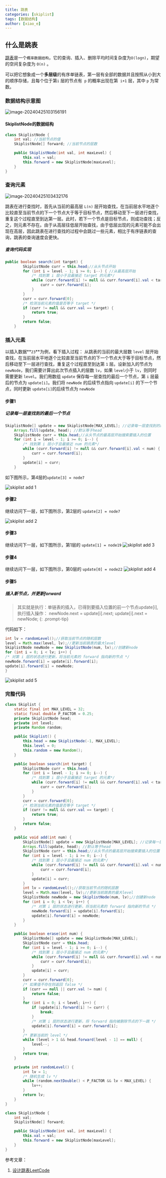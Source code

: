 ```yaml
---
title: 跳表
categories: [skiplist]
tags: [数据结构]
author: [xiao_e]
---
```


## 什么是跳表
[跳表](https://en.wikipedia.org/wiki/Skip_list)是一个`概率数据结构`，它的查询、插入、删除平均时间复杂度为`O(logn)`，期望的空间复杂度为 `O(n)` 。

可以把它想象成一个**多层级**的有序单链表，第一层有全部的数据并且按照从小到大的顺序存储，且每个位于第`i` 层的节点有` p` 的概率出现在第` i+1` 层，其中 `p` 为常数。

### 数据结构示意图

![image-20240425103156191](https://cdn.jsdelivr.net/gh/cxyxq/images/algo_skip_list.png)

#### SkiplistNode的数据结构
```java
class SkiplistNode {
    int val; //当前节点的值
    SkiplistNode[] forward; //当前节点的层数

    public SkiplistNode(int val, int maxLevel) {
        this.val = val;
        this.forward = new SkiplistNode[maxLevel];
    }
}
```

### 查询元素

![image-20240425103432176](https://cdn.jsdelivr.net/gh/cxyxq/images/algo_skip_list_search.png)

跳表在进行查找时，首先从当前的最高层 `L(n)` 层开始查找，在当前层水平地逐个比较直至当前节点的下一个节点大于等于目标节点，然后移动至下一层进行查找，重复这个过程直至到达第一层。此时，若下一个节点是目标节点，则成功查找；反之，则元素不存在。由于从高层往低层开始查找，由于低层出现的元素可能不会出现在高层，因此跳表在进行查找的过程中会跳过一些元素，相比于有序链表的查询，跳表的查询速度会更快。

##### 查询代码实现
```java
public boolean search(int target) {
        SkiplistNode curr = this.head;//从头节点开始
        for (int i = level - 1; i >= 0; i--) { //从最高层开始
            /* 找到第 i 层小于且最接近 target 的元素*/
            while (curr.forward[i] != null && curr.forward[i].val < target) {//小于 target，当前层，继续向右
                curr = curr.forward[i];
            }
        }
        curr = curr.forward[0];
        /* 检测当前元素的值是否等于 target */
        if (curr != null && curr.val == target) {
            return true;
        } 
        return false;
    }
```

### 插入元素
以插入数据**`23`**为例，看下插入过程：
从跳表的当前的最大层数 `level` 层开始查找，在当前层水平地逐个比较直至当前节点的下一个节点大于等于目标节点，然后移动至下一层进行查找，重复这个过程直至到达第 `1` 层。设新加入的节点为 `newNode`，我们需要计算出此次节点插入的层数 `lv`，如果 `level`小于 `lv`，则同时需要更新 `level`。我们用数组 `update` 保存每一层查找的最后一个节点，第 `i` 层最后的节点为 `update[i]`。我们将 `newNode` 的后续节点指向 `update[i]` 的下一个节点，同时更新 `update[i]`的后续节点为 `newNode`

#### 步骤1

##### 记录每一层查找到的最后一个节点

```java
SkiplistNode[] update = new SkiplistNode[MAX_LEVEL]; //记录每一层查找到的最后一个元素，用来最后做更新newNode的forward
    Arrays.fill(update, head); //默认等于head
    SkiplistNode curr = this.head;//从头节点的最高层开始搜索要插入的位置
    for (int i = level - 1; i >= 0; i--) {
        /* 找到第 i 层小于且最接近 num 的元素*/
        while (curr.forward[i] != null && curr.forward[i].val < num) {
            curr = curr.forward[i];
        }
        update[i] = curr;
    }
```

如下图所示，第4层的`update[3] = node7`

![skiplist add 1](https://cdn.jsdelivr.net/gh/cxyxq/images/algo_skiplist_add_1.png)

#### 步骤2

继续访问下一层，如下图所示，第2层的 `update[2] = node7`

![skiplist add 2](https://cdn.jsdelivr.net/gh/cxyxq/images/algo_skiplist_add_2.png)

#### 步骤3
继续访问下一层，如下图所示，第1层的 `update[1] = node19`
![skiplist add 3](https://cdn.jsdelivr.net/gh/cxyxq/images/algo_skiplist_add_3.png)

#### 步骤4
继续访问下一层，如下图所示，第0层的 `update[0] = node22`
![skiplist add 4](https://cdn.jsdelivr.net/gh/cxyxq/images/algo_skiplist_add_4.png)

#### 步骤5
##### 插入新节点，并更新forward

> 其实就是执行：单链表的插入，已得到要插入位置的前一个节点update[i], 执行插入操作：
>  newNode.next = update[i].next; 
>  update[i].next = newNode;
{: .prompt-tip} 


代码如下：
```java
int lv = randomLevel();//获取当前节点的随机层数
level = Math.max(level, lv);//更新当前跳表的最大level
SkiplistNode newNode = new SkiplistNode(num, lv);//创建新node
for (int i = 0; i < lv; i++) {
/* 对第 i 层的状态进行更新，将当前元素的 forward 指向新的节点 */
newNode.forward[i] = update[i].forward[i];
update[i].forward[i] = newNode;
}
```
![skiplist add 5](https://cdn.jsdelivr.net/gh/cxyxq/images/algo_skiplist_add_5.png)



### 完整代码

```java
class Skiplist {
    static final int MAX_LEVEL = 32;
    static final double P_FACTOR = 0.25;
    private SkiplistNode head;
    private int level;
    private Random random;

    public Skiplist() {
        this.head = new SkiplistNode(-1, MAX_LEVEL);
        this.level = 0;
        this.random = new Random();
    }

    public boolean search(int target) {
        SkiplistNode curr = this.head;
        for (int i = level - 1; i >= 0; i--) {
            /* 找到第 i 层小于且最接近 target 的元素*/
            while (curr.forward[i] != null && curr.forward[i].val < target) {
                curr = curr.forward[i];
            }
        }
        curr = curr.forward[0];
        /* 检测当前元素的值是否等于 target */
        if (curr != null && curr.val == target) {
            return true;
        } 
        return false;
    }

    public void add(int num) {
        SkiplistNode[] update = new SkiplistNode[MAX_LEVEL]; //记录每一层查找到的最后一个元素，用来最后做更新新节点的forward
        Arrays.fill(update, head); //默认等于head
        SkiplistNode curr = this.head;//从头节点的最高层开始搜索要插入的位置
        for (int i = level - 1; i >= 0; i--) {
            /* 找到第 i 层小于且最接近 num 的元素*/
            while (curr.forward[i] != null && curr.forward[i].val < num) {
                curr = curr.forward[i];
            }
            update[i] = curr;
        }
        int lv = randomLevel();//获取当前节点的随机层数
        level = Math.max(level, lv);//更新当前跳表的最大level
        SkiplistNode newNode = new SkiplistNode(num, lv);//创建新node
        for (int i = 0; i < lv; i++) {
            /* 对第 i 层的状态进行更新，将当前元素的 forward 指向新的节点 */
            newNode.forward[i] = update[i].forward[i];
            update[i].forward[i] = newNode;
        }
    }

    public boolean erase(int num) {
        SkiplistNode[] update = new SkiplistNode[MAX_LEVEL];
        SkiplistNode curr = this.head;
        for (int i = level - 1; i >= 0; i--) {
            /* 找到第 i 层小于且最接近 num 的元素*/
            while (curr.forward[i] != null && curr.forward[i].val < num) {
                curr = curr.forward[i];
            }
            update[i] = curr;
        }
        curr = curr.forward[0];
        /* 如果值不存在则返回 false */
        if (curr == null || curr.val != num) {
            return false;
        }
        for (int i = 0; i < level; i++) {
            if (update[i].forward[i] != curr) {
                break;
            }
            /* 对第 i 层的状态进行更新，将 forward 指向被删除节点的下一跳 */
            update[i].forward[i] = curr.forward[i];
        }
        /* 更新当前的 level */
        while (level > 1 && head.forward[level - 1] == null) {
            level--;
        }
        return true;
    }

    private int randomLevel() {
        int lv = 1;
        /* 随机生成 lv */
        while (random.nextDouble() < P_FACTOR && lv < MAX_LEVEL) {
            lv++;
        }
        return lv;
    }
}

class SkiplistNode {
    int val;
    SkiplistNode[] forward;

    public SkiplistNode(int val, int maxLevel) {
        this.val = val;
        this.forward = new SkiplistNode[maxLevel];
    }
}
```


参考文章：

1. [设计跳表LeetCode](https://leetcode.cn/problems/design-skiplist/solutions/1696545/she-ji-tiao-biao-by-leetcode-solution-e8yh/?utm_source=LCUS&utm_medium=ip_redirect&utm_campaign=transfer2china)

